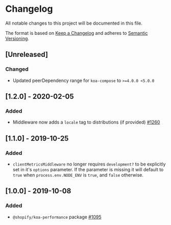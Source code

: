 # Changelog

All notable changes to this project will be documented in this file.

The format is based on [Keep a Changelog](http://keepachangelog.com/en/1.0.0/)
and adheres to [Semantic Versioning](http://semver.org/spec/v2.0.0.html).

## [Unreleased]

### Changed

- Updated peerDependency range for `koa-compose` to `>=4.0.0 <5.0.0`

## [1.2.0] - 2020-02-05

### Added

- Middleware now adds a `locale` tag to distributions (if provided) [#1260](https://github.com/Shopify/quilt/pull/1260)

## [1.1.0] - 2019-10-25

### Added

- `clientMetricsMiddleware` no longer requires `development?` to be explicitly set in it's `options` parameter. If the parameter is missing it will default to `true` when `process.env.NODE_ENV` is `true`, and `false` otherwise.

## [1.0.0] - 2019-10-08

### Added

- `@shopify/koa-performance` package [#1095](https://github.com/Shopify/quilt/pull/1095)
